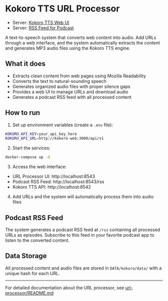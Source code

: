 # Kokoro TTS URL Processor

- Server: [Kokoro TTS Web UI](https://kokoro.tts.srv.signalwerk.ch)
- Server: [RSS Feed for Podcast](https://rss.tts.srv.signalwerk.ch)

A text-to-speech system that converts web content into audio. Add URLs through a web interface, and the system automatically extracts the content and generates MP3 audio files using the Kokoro TTS engine.

## What it does

- Extracts clean content from web pages using Mozilla Readability
- Converts the text to natural-sounding speech
- Generates organized audio files with proper silence gaps
- Provides a web UI to manage URLs and download audio
- Generates a podcast RSS feed with all processed content

## How to run

1. Set up environment variables (create a `.env` file):

```bash
KOKORO_API_KEY=your_api_key_here
KOKORO_API_URL=http://kokoro-web:3000/api/v1
```

2. Start the services:

```bash
docker-compose up -d
```

3. Access the web interface:

- URL Processor UI: http://localhost:8543
- Podcast RSS Feed: http://localhost:8543/rss
- Kokoro TTS API: http://localhost:8542

4. Add URLs and the system will automatically process them into audio files

## Podcast RSS Feed

The system generates a podcast RSS feed at `/rss` containing all processed URLs as episodes. Subscribe to this feed in your favorite podcast app to listen to the converted content.

## Data Storage

All processed content and audio files are stored in `DATA/kokoro/data/` with a unique hash for each URL.

---

For detailed documentation about the URL processor, see [url-processor/README.md](url-processor/README.md)
